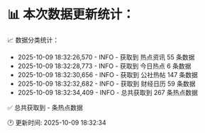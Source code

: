 📊 本次数据更新统计：
==========================

📈 数据分类统计：
- 2025-10-09 18:32:26,570 - INFO - 获取到 热点资讯 55 条数据
- 2025-10-09 18:32:28,773 - INFO - 获取到 今日热点 6 条数据
- 2025-10-09 18:32:30,656 - INFO - 获取到 公社热帖 147 条数据
- 2025-10-09 18:32:32,682 - INFO - 获取到 财经日历 59 条数据
- 2025-10-09 18:32:34,409 - INFO - 总共获取到 267 条热点数据

✅ 总共获取到 - 条热点数据

🕐 更新时间: 2025-10-09 18:32:34
